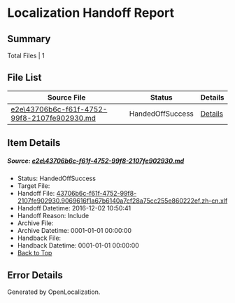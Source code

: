 # <a name='report-top'></a> Localization Handoff Report

## Summary
 Total Files | 1

## File List
 Source File | Status | Details 
 ----------- | ------ | ------- 
 [e2e\43706b6c-f61f-4752-99f8-2107fe902930.md](https://github.com/OpenLocalizationTestOrg/ol-test0/blob/4f915223fe0721cb12ce761df0bf62db4ed86199/e2e/43706b6c-f61f-4752-99f8-2107fe902930.md) | HandedOffSuccess | [Details](#ff28e6537410cf8a31999eb2c1ff41b6fbda90191)

## Item Details
##### <a name='ff28e6537410cf8a31999eb2c1ff41b6fbda90191'></a> Source: [e2e\43706b6c-f61f-4752-99f8-2107fe902930.md](https://github.com/OpenLocalizationTestOrg/ol-test0/blob/4f915223fe0721cb12ce761df0bf62db4ed86199/e2e/43706b6c-f61f-4752-99f8-2107fe902930.md)
* Status: HandedOffSuccess
* Target File: 
* Handoff File: [43706b6c-f61f-4752-99f8-2107fe902930.9069616f1a67b6140a7cf28a75cc255e860222ef.zh-cn.xlf](https://github.com/OpenLocalizationTestOrg/ol-test0-handoff/blob/44dbb2ac9a0c34d95de6694691c3d921a6cb9305/ol-handoff/OpenLocalizationTestOrg/ol-test0-zhcn/shujia/ht/43706b6c-f61f-4752-99f8-2107fe902930.9069616f1a67b6140a7cf28a75cc255e860222ef.zh-cn.xlf)
* Handoff Datetime: 2016-12-02 10:50:41
* Handoff Reason: Include
* Archive File: 
* Archive Datetime: 0001-01-01 00:00:00
* Handback File: 
* Handback Datetime: 0001-01-01 00:00:00
* [Back to Top](#report-top)


## Error Details

Generated by OpenLocalization.
